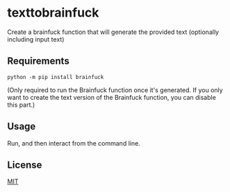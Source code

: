 # texttobrainfuck
Create a brainfuck function that will generate the provided text (optionally including input text)

## Requirements

`python -m pip install brainfuck`

(Only required to run the Brainfuck function once it's generated.  If you only want to create the
text version of the Brainfuck function, you can disable this part.)

## Usage

Run, and then interact from the command line.

## License
[MIT](https://choosealicense.com/licenses/mit/)
